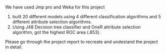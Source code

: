 We have used Jmp pro and Weka for this project

1. built 20 different models using 4 different classification algorithms and 5 different attribute selection algorithms. 
2. Using J48 Decision tree classifier and OneR attribute selection algorithm, got the highest ROC area (.853).

Please go through the project report to recreate and undestand the project in detail.
